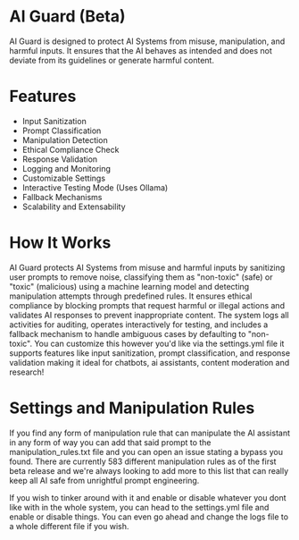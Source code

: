 # AI Guard (Beta)
AI Guard is designed to protect AI Systems from misuse, manipulation, and harmful inputs. It ensures that the AI behaves as intended and does not deviate from its guidelines or generate harmful content.

# Features
- Input Sanitization
- Prompt Classification
- Manipulation Detection
- Ethical Compliance Check
- Response Validation
- Logging and Monitoring
- Customizable Settings
- Interactive Testing Mode (Uses Ollama)
- Fallback Mechanisms
- Scalability and Extensability

# How It Works
AI Guard protects AI Systems from misuse and harmful inputs by sanitizing user prompts to remove noise, classifying them as "non-toxic" (safe) or "toxic" (malicious) using a machine learning model and detecting manipulation attempts through predefined rules. It ensures ethical compliance by blocking prompts that request harmful or illegal actions and validates AI responses to prevent inappropriate content. The system logs all activities for auditing, operates interactively for testing, and includes a fallback mechanism to handle ambiguous cases by defaulting to "non-toxic". You can customize this however you'd like via the settings.yml file it supports features like input sanitization, prompt classification, and response validation making it ideal for chatbots, ai assistants, content moderation and research!

# Settings and Manipulation Rules
If you find any form of manipulation rule that can manipulate the AI assistant in any form of way you can add that said prompt to the manipulation_rules.txt file and you can open an issue stating a bypass you found. There are currently 583 different manipulation rules as of the first beta release and we're always looking to add more to this list that can really keep all AI safe from unrightful prompt engineering.

If you wish to tinker around with it and enable or disable whatever you dont like with in the whole system, you can head to the settings.yml file and enable or disable things. You can even go ahead and change the logs file to a whole different file if you wish.
